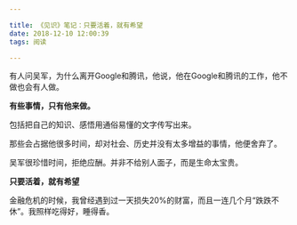 ```yaml
---

title: 《见识》笔记：只要活着，就有希望
date: 2018-12-10 12:00:39
tags: 阅读

---
```


有人问吴军，为什么离开Google和腾讯，他说，他在Google和腾讯的工作，他不做也会有人做。

**有些事情，只有他来做。**

包括把自己的知识、感悟用通俗易懂的文字传写出来。

那些会占据他很多时间，却对社会、历史并没有太多增益的事情，他便舍弃了。

吴军很珍惜时间，拒绝应酬。并非不给别人面子，而是生命太宝贵。

**只要活着，就有希望**

金融危机的时候，我曾经遇到过一天损失20%的财富，而且一连几个月“跌跌不休”。我照样吃得好，睡得香。